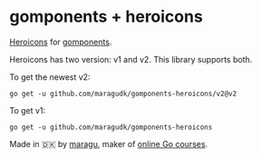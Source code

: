# gomponents + heroicons

[Heroicons](https://heroicons.com) for [gomponents](https://www.gomponents.com).

Heroicons has two version: v1 and v2. This library supports both.

To get the newest v2:

```shell
go get -u github.com/maragudk/gomponents-heroicons/v2@v2
```

To get v1:

```shell
go get -u github.com/maragudk/gomponents-heroicons
```

Made in 🇩🇰 by [maragu](https://www.maragu.dk), maker of [online Go courses](https://www.golang.dk/).
